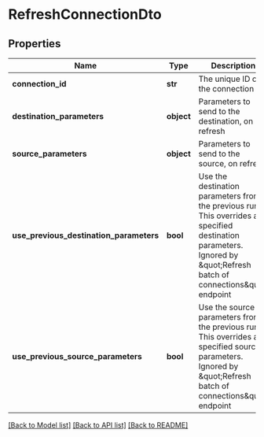 # RefreshConnectionDto

## Properties
Name | Type | Description | Notes
------------ | ------------- | ------------- | -------------
**connection_id** | **str** | The unique ID of the connection | [optional] 
**destination_parameters** | **object** | Parameters to send to the destination, on refresh | [optional] 
**source_parameters** | **object** | Parameters to send to the source, on refresh | [optional] 
**use_previous_destination_parameters** | **bool** | Use the destination parameters from the previous run. This overrides any specified destination parameters. Ignored by \&quot;Refresh batch of connections\&quot; endpoint | [optional] 
**use_previous_source_parameters** | **bool** | Use the source parameters from the previous run. This overrides any specified source parameters. Ignored by \&quot;Refresh batch of connections\&quot; endpoint | [optional] 

[[Back to Model list]](../README.md#documentation-for-models) [[Back to API list]](../README.md#documentation-for-api-endpoints) [[Back to README]](../README.md)


